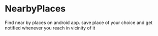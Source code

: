 # NearbyPlaces
Find near by places on android app. save place of your choice and get notified whenever you reach in vicinity of it
